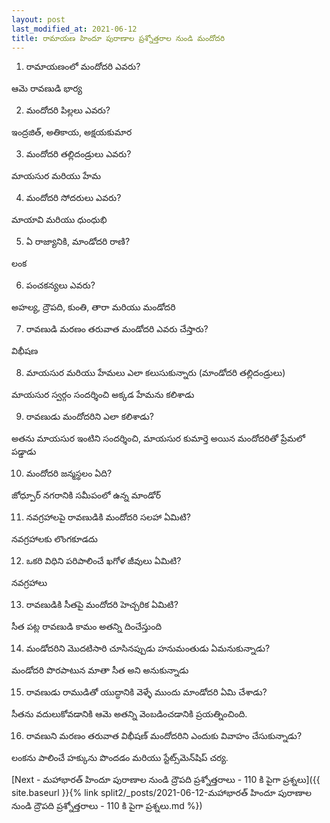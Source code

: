 ```yaml
---
layout: post
last_modified_at: 2021-06-12
title: రామాయణ హిందూ పురాణాల ప్రశ్నోత్తరాల నుండి మందోదరి
---
```


1) రామాయణంలో మందోదరి ఎవరు?

ఆమె రావణుడి భార్య

2) మందోదరి పిల్లలు ఎవరు?

ఇంద్రజిత్, అతికాయ, అక్షయకుమార

3) మందోదరి తల్లిదండ్రులు ఎవరు?

మాయసుర మరియు హేమ

4) మందోదరి సోదరులు ఎవరు?

మాయావి మరియు ధుంధుభి

5) ఏ రాజ్యానికి, మాండోదరి రాణి?

లంక

6) పంచకన్యలు ఎవరు?

అహల్య, ద్రౌపది, కుంతి, తారా మరియు మండోదరి

7) రావణుడి మరణం తరువాత మండోదరి ఎవరు చేస్తారు?

విభీషణ

8) మాయసుర మరియు హేమలు ఎలా కలుసుకున్నారు (మాండోదరి తల్లిదండ్రులు)

మాయసుర స్వర్గం సందర్శించి అక్కడ హేమను కలిశాడు

9) రావణుడు మందోదరిని ఎలా కలిశాడు?

అతను మాయసుర ఇంటిని సందర్శించి, మాయసుర కుమార్తె అయిన మందోదరితో ప్రేమలో పడ్డాడు

10) మందోదరి జన్మస్థలం ఏది?

జోధ్పూర్ నగరానికి సమీపంలో ఉన్న మాండోర్

11) నవగ్రహాలపై రావణుడికి మందోదరి సలహా ఏమిటి?

నవగ్రహాలకు లొంగకూడదు

12) ఒకరి విధిని పరిపాలించే ఖగోళ జీవులు ఏమిటి?

నవగ్రహాలు

13) రావణుడికి సీతపై మందోదరి హెచ్చరిక ఏమిటి?

సీత పట్ల రావణుడి కామం అతన్ని దించేస్తుంది

14) మండోదరిని మొదటిసారి చూసినప్పుడు హనుమంతుడు ఏమనుకున్నాడు?

మండోదరి పొరపాటున మాతా సీత అని అనుకున్నాడు

15) రావణుడు రాముడితో యుద్ధానికి వెళ్ళే ముందు మాండోదరి ఏమి చేశాడు?

సీతను వదులుకోవడానికి ఆమె అతన్ని వెంబడించడానికి ప్రయత్నించింది.

16) రావణుని మరణం తరువాత విభీషణ్ మందోదరిని ఎందుకు వివాహం చేసుకున్నాడు?

లంకను పాలించే హక్కును పొందడం మరియు స్టేట్స్‌మెన్‌షిప్ చర్య.

[Next - మహాభారత్ హిందూ పురాణాల నుండి ద్రౌపది ప్రశ్నోత్తరాలు - 110 కి పైగా ప్రశ్నలు]({{ site.baseurl }}{% link  split2/_posts/2021-06-12-మహాభారత్ హిందూ పురాణాల నుండి ద్రౌపది ప్రశ్నోత్తరాలు - 110 కి పైగా ప్రశ్నలు.md %})
